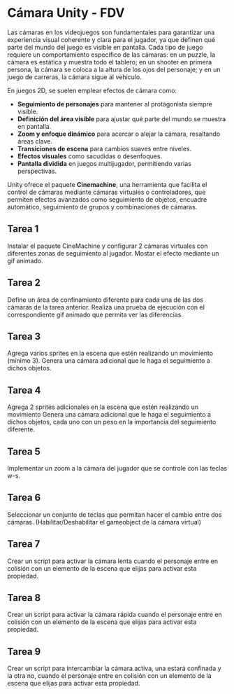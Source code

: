 # Cámara Unity - FDV

Las cámaras en los videojuegos son fundamentales para garantizar una experiencia visual coherente y clara para el jugador, ya que definen qué parte del mundo del juego es visible en pantalla. Cada tipo de juego requiere un comportamiento específico de las cámaras: en un puzzle, la cámara es estática y muestra todo el tablero; en un shooter en primera persona, la cámara se coloca a la altura de los ojos del personaje; y en un juego de carreras, la cámara sigue al vehículo.

En juegos 2D, se suelen emplear efectos de cámara como:

- **Seguimiento de personajes** para mantener al protagonista siempre visible.
- **Definición del área visible** para ajustar qué parte del mundo se muestra en pantalla.
- **Zoom y enfoque dinámico** para acercar o alejar la cámara, resaltando áreas clave.
- **Transiciones de escena** para cambios suaves entre niveles.
- **Efectos visuales** como sacudidas o desenfoques.
- **Pantalla dividida** en juegos multijugador, permitiendo varias perspectivas.

Unity ofrece el paquete **Cinemachine**, una herramienta que facilita el control de cámaras mediante cámaras virtuales o controladores, que permiten efectos avanzados como seguimiento de objetos, encuadre automático, seguimiento de grupos y combinaciones de cámaras.

## Tarea 1

Instalar el paquete CineMachine y configurar 2 cámaras virtuales con diferentes zonas de seguimiento al jugador. Mostar el efecto mediante un gif animado. 

## Tarea 2

Define un área de confinamiento diferente para cada una de las dos cámaras de la tarea anterior. Realiza una prueba de ejecución con el correspondiente gif animado que permita ver las diferencias.

## Tarea 3

Agrega varios sprites en la escena que estén realizando un movimiento (mínimo 3). Genera una cámara adicional que le haga el seguimiento a dichos objetos.

## Tarea 4

Agrega 2 sprites adicionales en la escena que estén realizando un movimiento Genera una cámara adicional que le haga el seguimiento a dichos objetos, cada uno con un peso en la importancia del seguimiento diferente.

## Tarea 5

Implementar un zoom a la cámara del jugador que se controle con las teclas w-s.

## Tarea 6

Seleccionar un conjunto de teclas que permitan hacer el cambio entre dos cámaras. (Habilitar/Deshabilitar el gameobject de la cámara virtual)

## Tarea 7

Crear un script para activar la cámara lenta cuando el personaje entre en colisión con un elemento de la escena que elijas para activar esta propiedad. 

## Tarea 8

Crear un script para activar la cámara rápida cuando el personaje entre en colisión con un elemento de la escena que elijas para activar esta propiedad. 

## Tarea 9 

Crear un script para intercambiar la cámara activa, una estará confinada y la otra no,  cuando el personaje entre en colisión con un elemento de la escena que elijas para activar esta propiedad. 